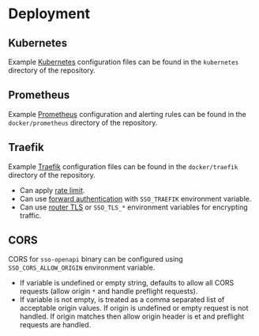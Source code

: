 # Deployment

## Kubernetes

Example [Kubernetes][kubernetes] configuration files can be found in the `kubernetes` directory of the repository.

## Prometheus

Example [Prometheus][prometheus] configuration and alerting rules can be found in the `docker/prometheus` directory of the repository.

## Traefik

Example [Traefik][traefik] configuration files can be found in the `docker/traefik` directory of the repository.

- Can apply [rate limit][traefik-ratelimit].
- Can use [forward authentication][traefik-forwardauth] with `SSO_TRAEFIK` environment variable.
- Can use [router TLS][traefik-routers-tls] or `SSO_TLS_*` environment variables for encrypting traffic.

[kubernetes]: https://kubernetes.io/
[prometheus]: https://prometheus.io/
[traefik]: https://docs.traefik.io
[traefik-ratelimit]: https://docs.traefik.io/middlewares/ratelimit/
[traefik-forwardauth]: https://docs.traefik.io/middlewares/forwardauth/
[traefik-routers-tls]: https://docs.traefik.io/routing/routers/#tls

## CORS

CORS for `sso-openapi` binary can be configured using `SSO_CORS_ALLOW_ORIGIN` environment variable.

- If variable is undefined or empty string, defaults to allow all CORS requests (allow origin `*` and handle preflight requests).
- If variable is not empty, is treated as a comma separated list of acceptable origin values. If origin is undefined or empty request is not handled. If origin matches then allow origin header is et and preflight requests are handled.
